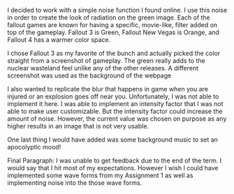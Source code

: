   I decided to work with a simple noise function I found online. I use this noise in order to create the look of radiation on the green image. 
Each of the fallout games are known for having a specific, movie-like, filter added on top of the gameplay. Fallout 3 is Green, Fallout New Vegas is Orange, and Fallout 4 has a warmer color space.

I chose Fallout 3 as my favorite of the bunch and actually picked the color straight from a screenshot of gameplay. The green really adds to the nuclear wasteland feel
unlike any of the other releases. A different screenshot was used as the background of the webpage

I also wanted to replicate the blur that happens in game when you are injured or an explosion goes off near you. Unfortunately, I was not able to implement it here.
I was able to implement an intensity factor that I was not able to make user customizable. But the intensity factor could increase the amount of noise. However, the current
value was chosen on purpose as any higher results in an image that is not very usable.

One last thing I would have added was some background music to set an apocolyptic mood!

Final Paragraph: I was unable to get feedback due to the end of the term. I would say that I hit most of my expectations. However I wish I could have implemented some
wave forms from my Assignment 1 as well as implementing noise into the those wave forms.
